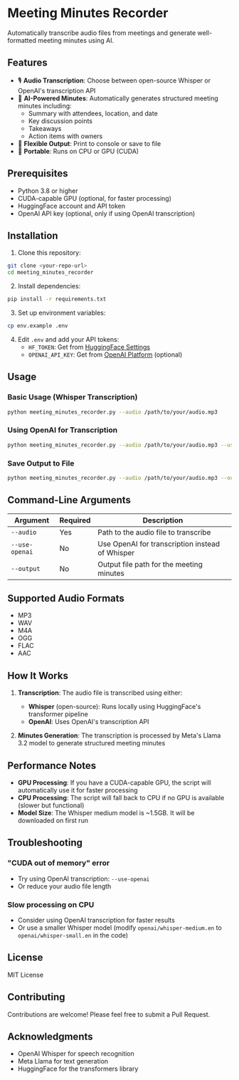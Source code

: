 # Meeting Minutes Recorder

Automatically transcribe audio files from meetings and generate well-formatted meeting minutes using AI.

## Features

- 🎙️ **Audio Transcription**: Choose between open-source Whisper or OpenAI's transcription API
- 📝 **AI-Powered Minutes**: Automatically generates structured meeting minutes including:
  - Summary with attendees, location, and date
  - Key discussion points
  - Takeaways
  - Action items with owners
- 💾 **Flexible Output**: Print to console or save to file
- 🚀 **Portable**: Runs on CPU or GPU (CUDA)

## Prerequisites

- Python 3.8 or higher
- CUDA-capable GPU (optional, for faster processing)
- HuggingFace account and API token
- OpenAI API key (optional, only if using OpenAI transcription)

## Installation

1. Clone this repository:
```bash
git clone <your-repo-url>
cd meeting_minutes_recorder
```

2. Install dependencies:
```bash
pip install -r requirements.txt
```

3. Set up environment variables:
```bash
cp env.example .env
```

4. Edit `.env` and add your API tokens:
   - `HF_TOKEN`: Get from [HuggingFace Settings](https://huggingface.co/settings/tokens)
   - `OPENAI_API_KEY`: Get from [OpenAI Platform](https://platform.openai.com/api-keys) (optional)

## Usage

### Basic Usage (Whisper Transcription)

```bash
python meeting_minutes_recorder.py --audio /path/to/your/audio.mp3
```

### Using OpenAI for Transcription

```bash
python meeting_minutes_recorder.py --audio /path/to/your/audio.mp3 --use-openai
```

### Save Output to File

```bash
python meeting_minutes_recorder.py --audio /path/to/your/audio.mp3 --output minutes.txt
```

## Command-Line Arguments

| Argument | Required | Description |
|----------|----------|-------------|
| `--audio` | Yes | Path to the audio file to transcribe |
| `--use-openai` | No | Use OpenAI for transcription instead of Whisper |
| `--output` | No | Output file path for the meeting minutes |

## Supported Audio Formats

- MP3
- WAV
- M4A
- OGG
- FLAC
- AAC

## How It Works

1. **Transcription**: The audio file is transcribed using either:
   - **Whisper** (open-source): Runs locally using HuggingFace's transformer pipeline
   - **OpenAI**: Uses OpenAI's transcription API

2. **Minutes Generation**: The transcription is processed by Meta's Llama 3.2 model to generate structured meeting minutes

## Performance Notes

- **GPU Processing**: If you have a CUDA-capable GPU, the script will automatically use it for faster processing
- **CPU Processing**: The script will fall back to CPU if no GPU is available (slower but functional)
- **Model Size**: The Whisper medium model is ~1.5GB. It will be downloaded on first run

## Troubleshooting

### "CUDA out of memory" error
- Try using OpenAI transcription: `--use-openai`
- Or reduce your audio file length

### Slow processing on CPU
- Consider using OpenAI transcription for faster results
- Or use a smaller Whisper model (modify `openai/whisper-medium.en` to `openai/whisper-small.en` in the code)

## License

MIT License

## Contributing

Contributions are welcome! Please feel free to submit a Pull Request.

## Acknowledgments

- OpenAI Whisper for speech recognition
- Meta Llama for text generation
- HuggingFace for the transformers library

